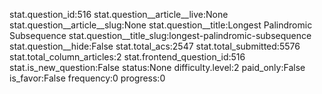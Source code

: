 stat.question_id:516
stat.question__article__live:None
stat.question__article__slug:None
stat.question__title:Longest Palindromic Subsequence
stat.question__title_slug:longest-palindromic-subsequence
stat.question__hide:False
stat.total_acs:2547
stat.total_submitted:5576
stat.total_column_articles:2
stat.frontend_question_id:516
stat.is_new_question:False
status:None
difficulty.level:2
paid_only:False
is_favor:False
frequency:0
progress:0
